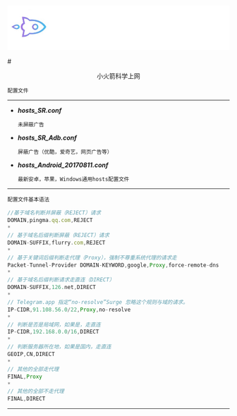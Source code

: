 ![rocket](https://github.com/moumoonyuka/hosts-for-proxy/blob/master/7390867116.gif)
  
 #<center> 小火箭科学上网</center>  

`配置文件` 

----------

* ***hosts_SR.conf***
    
      未屏蔽广告

* ***hosts_SR_Adb.conf***
    
      屏蔽广告（优酷，爱奇艺，网页广告等）

* ***hosts_Android_20170811.conf***
    
      最新安卓，苹果，Windows通用hosts配置文件
----------
`配置文件基本语法`


``` javascript
//基于域名判断并屏蔽（REJECT）请求
DOMAIN,pingma.qq.com,REJECT
*
// 基于域名后缀判断屏蔽（REJECT）请求
DOMAIN-SUFFIX,flurry.com,REJECT
*
// 基于关键词后缀判断走代理（Proxy），强制不尊重系统代理的请求走
Packet-Tunnel-Provider DOMAIN-KEYWORD,google,Proxy,force-remote-dns
*
// 基于域名后缀判断请求走直连（DIRECT）
DOMAIN-SUFFIX,126.net,DIRECT
*
// Telegram.app 指定“no-resolve”Surge 忽略这个规则与域的请求。
IP-CIDR,91.108.56.0/22,Proxy,no-resolve
*
// 判断是否是局域网，如果是，走直连
IP-CIDR,192.168.0.0/16,DIRECT
*
// 判断服务器所在地，如果是国内，走直连
GEOIP,CN,DIRECT
*
// 其他的全部走代理
FINAL,Proxy
*
// 其他的全部不走代理
FINAL,DIRECT
```
----------
